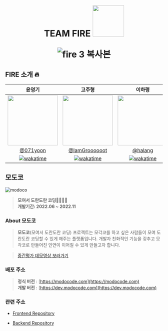 <h1 style="display:'flex'" align="center">TEAM FIRE

<img width="100px" height="100px" src="https://user-images.githubusercontent.com/66371206/186636109-b35931c8-8050-4242-868f-ef4c656d2c3d.gif" />

![fire 3 복사본](https://user-images.githubusercontent.com/64428916/195524465-c4faaa5e-845c-4598-9376-d27da4fce7d4.jpg)


</h1>

## FIRE 소개 🔥

|윤영기|고주형|이하령|
|:--:|:--:|:---:|
|<img width="160px" src="https://avatars.githubusercontent.com/u/66371206?v=4"> | <img width="160px" src="https://avatars.githubusercontent.com/u/38830620?v=4" /> | <img width="160px" src="https://avatars.githubusercontent.com/u/64428916?v=4"> |
|[@071yoon](https://github.com/071yoon)|[@IamGroooooot](https://github.com/IamGroooooot)|[@halang](https://github.com/haryung-lee)|
| [![wakatime](https://wakatime.com/badge/user/4292264a-e9dd-4cc1-8ab6-1ada6ddb177a/project/79b7e168-b8e8-41f9-a790-c41967365f78.svg)](https://wakatime.com/badge/user/4292264a-e9dd-4cc1-8ab6-1ada6ddb177a/project/79b7e168-b8e8-41f9-a790-c41967365f78) |[![wakatime](https://wakatime.com/badge/user/95486c3b-017e-41e8-8d9c-20de1b876bf5/project/dabe2a55-4c66-49ab-ae59-8eba6b898e6f.svg)](https://wakatime.com/badge/user/95486c3b-017e-41e8-8d9c-20de1b876bf5/project/dabe2a55-4c66-49ab-ae59-8eba6b898e6f)|[![wakatime](https://wakatime.com/badge/user/02d79381-005e-489b-b7f0-5fdf9dc2a088/project/d5dd888b-da07-4723-bc9d-f7c07c44307a.svg)](https://wakatime.com/badge/user/02d79381-005e-489b-b7f0-5fdf9dc2a088/project/d5dd888b-da07-4723-bc9d-f7c07c44307a)| 

## 모도코

<img src="https://user-images.githubusercontent.com/66371206/184502359-9e21d760-282d-4d0e-a19b-d3814cbb9aa8.png" title="modoco"/>

> **모여서 도란도란 코딩👨‍💻👩‍💻** <br/> **개발기간: 2022.06 ~ 2022.11**

### About 모도코

> **모도코**(모여서 도란도란 코딩) 프로젝트는 모각코를 하고 싶은 사람들이 모여 도란도란 코딩할 수 있게 해주는 플랫폼입니다. 개발자 친화적인 기능을 갖추고 모각코로 만들어진 인연이 이어질 수 있게 만들고자 합니다.

> [중간평가 데모영상 보러가기](https://youtu.be/M0tEyRXDt94)

### 배포 주소

> **정식 버전** : [https://modocode.com](https://modocode.com) <br /> **개발 버전** : [https://dev.modocode.com](https://dev.modocode.com)

### 관련 주소

- [Frontend Repository](https://github.com/SWM-FIRE/modoco-frontend)

- [Backend Repository](https://github.com/SWM-FIRE/modoco-backend)
